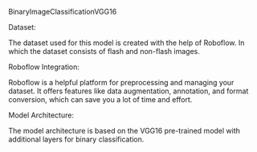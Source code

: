 <h>BinaryImageClassificationVGG16</h>

Dataset:
  <p>The dataset used for this model is created with the help of Roboflow. In which the dataset consists of flash and non-flash images.</p>

Roboflow Integration:
  <p>Roboflow is a helpful platform for preprocessing and managing your dataset. It offers features like data augmentation, annotation, and format conversion, which can save you a lot of time and effort.</p>

Model Architecture:
 <p>The model architecture is based on the VGG16 pre-trained model with additional layers for binary classification.</p>
